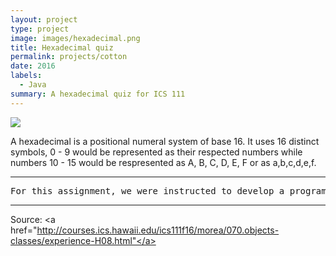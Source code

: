 ```yaml
---
layout: project
type: project
image: images/hexadecimal.png
title: Hexadecimal quiz 
permalink: projects/cotton
date: 2016
labels:
  - Java
summary: A hexadecimal quiz for ICS 111
---
```


<img class="ui image" src="{{ site.baseurl }}/images/cotton-header.png">

A hexadecimal is a positional numeral system of base 16. It uses 16 distinct symbols, 0 - 9 would be represented as their respected numbers while numbers 10 - 15 would be respresented as A, B, C, D, E, F or as a,b,c,d,e,f. 

<hr>

<pre>
For this assignment, we were instructed to develop a program that administered 10 hexadecimal addition problems. Once the user was done answering each and everyone of them, the program would then tell the user which questions they got correct and incorrect, the incorrect answers will then be displayed with the correct answer. 
</pre>

<hr>

Source: <a href="http://courses.ics.hawaii.edu/ics111f16/morea/070.objects-classes/experience-H08.html"</a>


